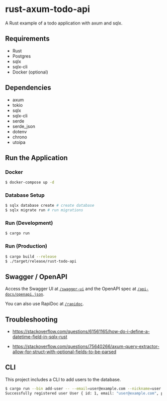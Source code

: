 # rust-axum-todo-api

A Rust example of a todo application with axum and sqlx.

## Requirements

- Rust
- Postgres
- sqlx
- sqlx-cli
- Docker (optional)

## Dependencies

- axum
- tokio
- sqlx
- sqlx-cli
- serde
- serde_json
- dotenv
- chrono
- utoipa

## Run the Application

### Docker

```sh
$ docker-compose up -d
```

### Database Setup

```sh
$ sqlx database create # create database
$ sqlx migrate run # run migrations
```

### Run (Development)

```sh
$ cargo run
```

### Run (Production)

```sh
$ cargo build --release
$ ./target/release/rust-todo-api
```

## Swagger / OpenAPI

Access the Swagger UI at [`/swagger-ui`](http://localhost:8000/swagger-ui) and the OpenAPI spec
at [`/api-docs/openapi.json`](http://localhost:8000/api-docs/openapi.json).

You can also use RapiDoc at [`/rapidoc`](http://localhost:8000/rapidoc).

## Troubleshooting

- https://stackoverflow.com/questions/61561165/how-do-i-define-a-datetime-field-in-sqlx-rust

- https://stackoverflow.com/questions/75640266/axum-query-extractor-allow-for-struct-with-optional-fields-to-be-parsed

## CLI

This project includes a CLI to add users to the database.

```sh
$ cargo run --bin add-user -- --email=user@example.com --nickname=user --password=1234
Successfully registered user User { id: 1, email: "user@example.com", password: "1234", nickname: "user", created_at: 2024-04-19T17:14:54.358424Z, updated_at: 2024-04-19T17:14:54.358424Z, deleted_at: None }
```
